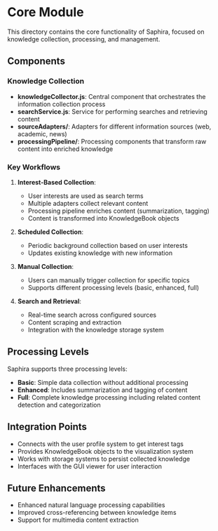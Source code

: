# Core Module

This directory contains the core functionality of Saphira, focused on knowledge collection, processing, and management.

## Components

### Knowledge Collection

- **knowledgeCollector.js**: Central component that orchestrates the information collection process
- **searchService.js**: Service for performing searches and retrieving content
- **sourceAdapters/**: Adapters for different information sources (web, academic, news)
- **processingPipeline/**: Processing components that transform raw content into enriched knowledge

### Key Workflows

1. **Interest-Based Collection**:
   - User interests are used as search terms
   - Multiple adapters collect relevant content
   - Processing pipeline enriches content (summarization, tagging)
   - Content is transformed into KnowledgeBook objects

2. **Scheduled Collection**:
   - Periodic background collection based on user interests
   - Updates existing knowledge with new information

3. **Manual Collection**:
   - Users can manually trigger collection for specific topics
   - Supports different processing levels (basic, enhanced, full)

4. **Search and Retrieval**:
   - Real-time search across configured sources
   - Content scraping and extraction
   - Integration with the knowledge storage system

## Processing Levels

Saphira supports three processing levels:

- **Basic**: Simple data collection without additional processing
- **Enhanced**: Includes summarization and tagging of content
- **Full**: Complete knowledge processing including related content detection and categorization

## Integration Points

- Connects with the user profile system to get interest tags
- Provides KnowledgeBook objects to the visualization system
- Works with storage systems to persist collected knowledge
- Interfaces with the GUI viewer for user interaction

## Future Enhancements

- Enhanced natural language processing capabilities
- Improved cross-referencing between knowledge items
- Support for multimedia content extraction